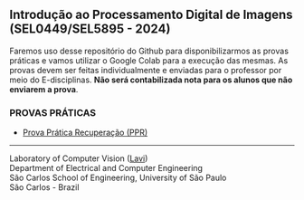   
 ## Introdução ao Processamento Digital de Imagens (SEL0449/SEL5895 - 2024)
 
 Faremos uso desse repositório do Github para disponibilizarmos as provas práticas e vamos utilizar o Google Colab para a execução das mesmas. As provas devem ser feitas individualmente e enviadas para o professor por meio do E-disciplinas. **Não será contabilizada nota para os alunos que não enviarem a prova**. 

### PROVAS PRÁTICAS

 - [Prova Prática Recuperação (PPR)](PPR/Prova_Prática_Recuperação_SEL0449_SEL5895_2024.ipynb)
---

Laboratory of Computer Vision ([Lavi](http://iris.sel.eesc.usp.br/lavi/))  
Department of Electrical and Computer Engineering  
São Carlos School of Engineering, University of São Paulo  
São Carlos - Brazil
